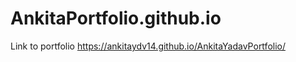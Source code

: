 # AnkitaPortfolio.github.io

Link to portfolio     https://ankitaydv14.github.io/AnkitaYadavPortfolio/
